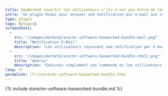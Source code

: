 ```yaml
---
title: HasWorked (avertir les utilisateurs s'ils n'ont pas entré de temps)
intro: "Un plugin Kimai pour envoyer une notification par e-mail aux utilisateurs s'ils n'ont aucune entrée le jour en cours"
type: plugin
tags: [plugin]
screenshots:
  - 
    src: "/images/marketplace/mr-software-hasworked-bundle-mail.png"
    title: "Notification E-Mail"
    description: "Les utilisateurs reçoivent une notification par e-mail" 
  - 
    src: "/images/marketplace/mr-software-hasworked-bundle-shell.png"
    title: "Aperçu"
    description: "Exécutez simplement une commande et les utilisateurs seront avertis"
lang: fr
permalink: /fr/store/mr-software-hasworked-bundle.html
---
```


{% include store/mr-software-hasworked-bundle.md %}
